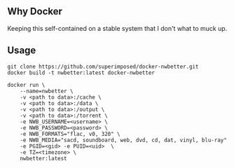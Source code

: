 ## Why Docker

Keeping this self-contained on a stable system that I don't what to muck up.

## Usage

```
git clone https://github.com/superimposed/docker-nwbetter.git
docker build -t nwbetter:latest docker-nwbetter

docker run \
	--name=nwbetter \
	-v <path to data>:/cache \
	-v <path to data>:/data \
	-v <path to data>:/output \
	-v <path to data>:/torrent \
	-e NWB_USERNAME=<username> \
	-e NWB_PASSWORD=<password> \
	-e NWB_FORMATS="flac, v0, 320" \
	-e NWB_MEDIA="sacd, soundboard, web, dvd, cd, dat, vinyl, blu-ray"
	-e PGID=<gid> -e PUID=<uid>  \
	-e TZ=<timezone> \
	nwbetter:latest
```
